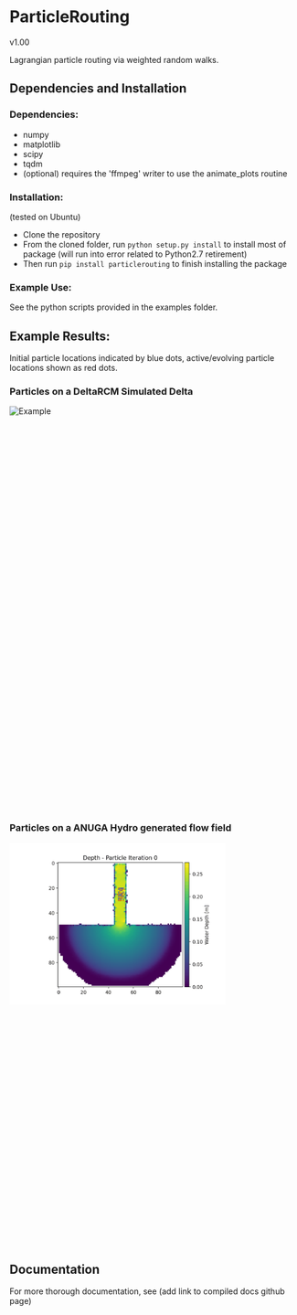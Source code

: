 # ParticleRouting

v1.00

Lagrangian particle routing via weighted random walks.

## Dependencies and Installation
### Dependencies:
- numpy
- matplotlib
- scipy
- tqdm
- (optional) requires the 'ffmpeg' writer to use the animate_plots routine

### Installation:
(tested on Ubuntu)
- Clone the repository
- From the cloned folder, run `python setup.py install` to install most of package (will run into error related to Python2.7 retirement)
- Then run `pip install particlerouting` to finish installing the package

### Example Use:
See the python scripts provided in the examples folder.

## Example Results:
Initial particle locations indicated by blue dots, active/evolving particle locations shown as red dots.

### Particles on a DeltaRCM Simulated Delta
<div class="nav3" style="height:705px;">
    <img src="docs/source/examples/images/example02/steady_deltarcm.gif" alt="Example" width="75%"></a>
</div>

### Particles on a ANUGA Hydro generated flow field
<div class="nav3" style="height:705px;">
    <img src="docs/source/examples/images/example01/steady_anuga.gif" alt="Example" width="75%"></a>
</div>

## Documentation
For more thorough documentation, see (add link to compiled docs github page)
